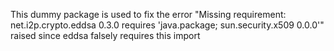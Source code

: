 This dummy package is used to fix the error
"Missing requirement: net.i2p.crypto.eddsa 0.3.0 requires 'java.package; sun.security.x509 0.0.0'"
raised since eddsa falsely requires this import
